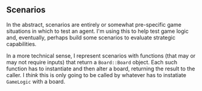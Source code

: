 ## Scenarios ##

In the abstract, scenarios are entirely or somewhat pre-specific game situations in which to test an agent. I'm using this to help test game logic and, eventually, perhaps build some scenarios to evaluate strategic capabilities.

In a more technical sense, I represent scenarios with functions (that may or may not require inputs) that return a `Board::Board` object. Each such function has to  instantiate and then alter a board, returning the result to the caller. I _think_ this is only going to be called by whatever has to instatiate `GameLogic` with a board.

